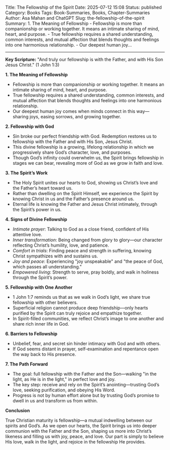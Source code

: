 Title: The Fellowship of the Spirit
Date: 2025-07-12 15:08
Status: published
Category: Books
Tags: Book-Summaries, Books, Chapter-Summaries
Author: Asa Mahan and ChatGPT
Slug: the-fellowship-of-the-spirit
Summary: 1. The Meaning of Fellowship - Fellowship is more than companionship or working together. It means an intimate sharing of mind, heart, and purpose. - True fellowship requires a shared understanding, common interests, and mutual affection that blends thoughts and feelings into one harmonious relationship. - Our deepest human joy...

---


**Key Scripture:** "And truly our fellowship is with the Father, and with His Son Jesus Christ." (1 John 1:3)

**1. The Meaning of Fellowship**

- Fellowship is more than companionship or working together. It means an intimate sharing of mind, heart, and purpose.
- True fellowship requires a shared understanding, common interests, and mutual affection that blends thoughts and feelings into one harmonious relationship.
- Our deepest human joy comes when minds connect in this way—sharing joys, easing sorrows, and growing together.

**2. Fellowship with God**

- Sin broke our perfect friendship with God. Redemption restores us to fellowship with the Father and with His Son, Jesus Christ.
- This divine fellowship is a growing, lifelong relationship in which we progressively share God’s character, love, and purposes.
- Though God’s infinity could overwhelm us, the Spirit brings fellowship in stages we can bear, revealing more of God as we grow in faith and love.

**3. The Spirit’s Work**

- The Holy Spirit unites our hearts to God, showing us Christ’s love and the Father’s heart toward us.
- Rather than dwelling on the Spirit Himself, we experience the Spirit by knowing Christ in us and the Father’s presence around us.
- Eternal life is knowing the Father and Jesus Christ intimately, through the Spirit’s power in us.

**4. Signs of Divine Fellowship**

- _Intimate prayer_: Talking to God as a close friend, confident of His attentive love.
- _Inner transformation_: Being changed from glory to glory—our character reflecting Christ’s humility, love, and patience.
- _Comfort in trials_: Finding peace and strength in suffering, knowing Christ sympathizes with and sustains us.
- _Joy and peace_: Experiencing "joy unspeakable" and "the peace of God, which passes all understanding."
- _Empowered living_: Strength to serve, pray boldly, and walk in holiness through the Spirit’s power.

**5. Fellowship with One Another**

- 1 John 1:7 reminds us that as we walk in God’s light, we share true fellowship with other believers.
- Superficial religion cannot produce deep friendship—only hearts purified by the Spirit can truly rejoice and empathize together.
- In Spirit-filled communities, we reflect Christ’s image to one another and share rich inner life in God.

**6. Barriers to Fellowship**

- Unbelief, fear, and secret sin hinder intimacy with God and with others.
- If God seems distant in prayer, self-examination and repentance open the way back to His presence.

**7. The Path Forward**

- The goal: full fellowship with the Father and the Son—walking "in the light, as He is in the light," in perfect love and joy.
- The key step: receive and rely on the Spirit’s anointing—trusting God’s love, seeking purification, and obeying His Word.
- Progress is not by human effort alone but by trusting God’s promise to dwell in us and transform us from within.

**Conclusion**

True Christian maturity is fellowship—a mutual indwelling between our spirits and God’s. As we open our hearts, the Spirit brings us into deeper communion with the Father and the Son, shaping us more into Christ’s likeness and filling us with joy, peace, and love. Our part is simply to believe His love, walk in the light, and rejoice in the fellowship He provides.


